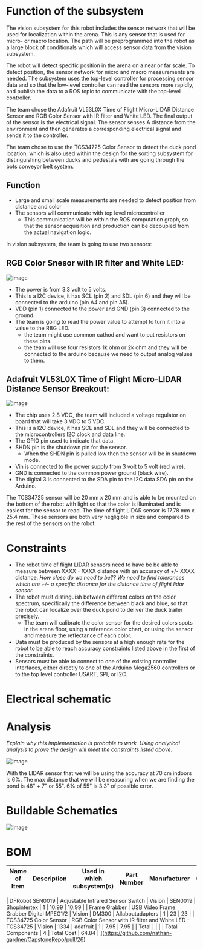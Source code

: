# Function of the subsystem

The vision subsystem for this robot includes the sensor network that will be used for localization within the arena. This is any sensor that is used for micro- or macro location. The path will be preprogrammed into the robot as a large block of conditionals which will access sensor data from the vision subsystem.

The robot will detect specific position in the arena on a near or far scale. To detect position, the sensor network for micro and macro measurements are needed. The subsystem uses the top-level controller for processing sensor data and so that the low-level controller can read the sensors more rapidly, and publish the data to a ROS topic to communicate with the top-level controller. 

The team chose the Adafruit VL53L0X Time of Flight Micro-LIDAR Distance Sensor and RGB Color Sensor with IR filter and White LED. The final output of the sensor is the electrical signal. The sensor senses A distance from the environment and then generates a corresponding electrical signal and sends it to the controller.

The team chose to use the TCS34725 Color Sensor to detect the duck pond location, which is also used within the design for the sorting subsystem for distinguishing between ducks and pedestals with are going through the bots conveyor belt system. 

## Function

-	Large and small scale measurements are needed to detect position from distance and color
-	The sensors will communicate with top level microcontroller
    - This communication will be within the ROS computation graph, so that the sensor acquisition and production can be decoupled from the actual navigation logic. 

In vision subsystem, the team is going to use two sensors:

## RGB Color Snesor with IR filter and White LED:
![image](https://user-images.githubusercontent.com/112426690/214433432-a4f3ab95-68f4-47b0-84d3-601dc85e328e.png)

- The power is from 3.3 volt to 5 volts.
- This is a I2C device, it has SCL (pin 2) and SDL (pin 6) and they will be connected to the arduino (pin A4 and pin A5).
- VDD (pin 1) connected to the power and GND (pin 3) connected to the ground. 
- The team is going to read the power value to attempt to turn it into a value to the RBG LED. 
    - the team might use common cathod and want to put resistors on these pins.
    - the team will use four resistors 1k ohm or 2k ohm and they will be connected to the arduino because we need to output analog values to them.

## Adafruit VL53L0X Time of Flight Micro-LIDAR Distance Sensor Breakout: 
![image](https://user-images.githubusercontent.com/112426690/214439141-090c5324-f0ba-4fd1-b031-3bf243f64377.png)

- The chip uses 2.8 VDC, the team will included a voltage regulator on board that will take 3 VDC to 5 VDC.
- This is a I2C device, it has SCL and SDL and they will be connected to the microcontrollers I2C clock and data line.
- The GPIO pin used to indicate that data.
- SHDN pin is the shutdown pin for the sensor.
    - When the SHDN pin is pulled low then the sensor will be in shutdown mode.
- Vin is connected to the power supply from 3 volt to 5 volt (red wire).
- GND is connected to the common power ground (black wire).
- The digital 3 is connected to the SDA pin to the I2C data SDA pin on the Arduino.

The TCS34725 sensor will be 20 mm x 20 mm and is able to be mounted on the bottom of the robot with light so that the color is illuminated and is easiest for the sensor to read. The time of flight LIDAR sensor is 17.78 mm x 25.4 mm. These sensors are both very negligible in size and compared to the rest of the sensors on the robot.

# Constraints
 
- The robot time of flight LIDAR sensors need to have be be able to measure between XXXX - XXXX distance with an accuracy of +/- XXXX distance. *How close do we need to be?? We need to find tolerances which are +/- a specific distance for the distance time of flight lidar sensor.*
- The robot must distinguish between different colors on the color spectrum, specifically the difference between black and blue, so that the robot can localize over the duck pond to deliver the duck trailer precisely.
  - The team will calibrate the color sensor for the desired colors spots in the arena floor, using a reference color chart, or using the sensor and measure the reflectance of each color. 
- Data must be produced by the sensors at a high enough rate for the robot to be able to reach accuracy constraints listed above in the first of the constraints. 
- Sensors must be able to connect to one of the existing controller interfaces, either directly to one of the Arduino Mega2560 controllers or to the top level controller USART, SPI, or I2C. 


# Electrical schematic

# Analysis 

*Explain why this implementation is probable to work. Using analytical analysis to prove the design will meet the constraints listed above.*

![image](https://user-images.githubusercontent.com/30758520/214467615-b765040b-1130-4919-b1af-a79c21336fe2.png)

With the LIDAR sensor that we will be using the accuracy at 70 cm indoors is 6%. The max distance that we will be measuring when we are finding the pond is 48" + 7" or 55". 6% of 55" is 3.3" of possible error.

# Buildable Schematics 

![image](https://user-images.githubusercontent.com/112426690/214441225-97e1e8bf-85c6-4d6e-854e-49de336f3563.png)

# BOM

| Name of Item          | Description                                                                        | Used in which subsystem(s) | Part Number | Manufacturer     | Quantity | Price      | Total  |
|-----------------------|------------------------------------------------------------------------------------|----------------------------|-------------|------------------|----------|------------|--------|

| DFRobot SEN0019       | Adjustable Infrared Sensor Switch                                                  | Vision                     | SEN0019     | Shopintertex     | 1        | 10.99      | 10.99  |
| Frame Grabber         | USB Video Frame Grabber Digital MPEG1/2                                            | Vision                     | DM300       | Allaboutadapters | 1        | 23         | 23     |
| TCS34725 Color Sensor | RGB Color Sensor with IR filter and White LED - TCS34725                           | Vision                     | 1334        | adafruit         | 1        | 7.95       | 7.95   |
| Total                 |                                                                                    |                            |             | Total Components | 4        | Total Cost | 64.84 |
](https://github.com/nathan-gardner/CapstoneRepo/pull/26)
